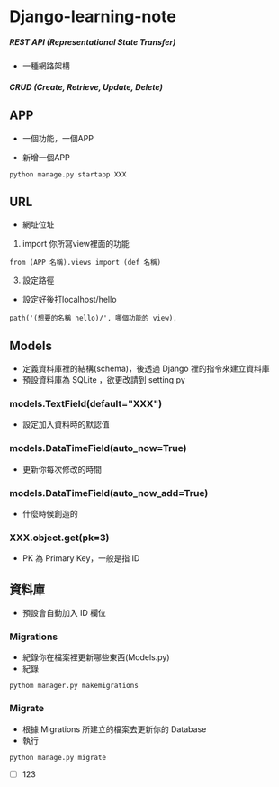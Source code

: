 # Django-learning-note

##### REST API (Representational State Transfer)
- 一種網路架構

##### CRUD (Create, Retrieve, Update, Delete)

## APP
- 一個功能，一個APP

- 新增一個APP
```
python manage.py startapp XXX
```

## URL
- 網址位址
1. import 你所寫view裡面的功能
```
from (APP 名稱).views import (def 名稱)
```
3. 設定路徑
- 設定好後打localhost/hello
```
path('(想要的名稱 hello)/', 哪個功能的 view),
```

## Models
- 定義資料庫裡的結構(schema)，後透過 Django 裡的指令來建立資料庫
- 預設資料庫為 SQLite ，欲更改請到 setting.py

### models.TextField(default="XXX")
- 設定加入資料時的默認值

### models.DataTimeField(auto_now=True)
- 更新你每次修改的時間

### models.DataTimeField(auto_now_add=True)
- 什麼時候創造的

### XXX.object.get(pk=3)
- PK 為 Primary Key，一般是指 ID

## 資料庫
- 預設會自動加入 ID 欄位
### Migrations
- 紀錄你在檔案裡更新哪些東西(Models.py)
- 紀錄
```
pythom manager.py makemigrations
```

### Migrate
- 根據 Migrations 所建立的檔案去更新你的 Database
- 執行
```
python manage.py migrate
```

- [ ] 123
